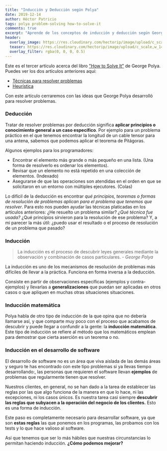 ```yaml
---
title: "Inducción y Deducción según Polya"
date: 2019-12-14
author: Héctor Patricio
tags: polya problem-solving how-to-solve-it
comments: true
excerpt: "Aprende de los conceptos de inducción y deducción según George Polya los explica en How to Solve It"
header:
  overlay_image: https://res.cloudinary.com/hectorip/image/upload/c_scale,w_1400/v1575746191/verne-ho-0LAJfSNa-xQ-unsplash_prh7gv.jpg
  teaser: https://res.cloudinary.com/hectorip/image/upload/c_scale,w_1400/v1575746191/verne-ho-0LAJfSNa-xQ-unsplash_prh7gv.jpg
  overlay_filter: rgba(0, 0, 0, 0.5)
---
```


Este es el tercer artículo acerca del libro ["How to Solve It"](https://amzn.to/2P8HJA8) de George Polya. Puedes ver los dos artículos anteriores aquí:

- [Técnicas para resolver problemas](/2019/09/27/tecnicas-para-resolver-problemas.html)
- [Heurística](/2019/10/03/el-arte-de-resolver-problemas-la-heuristica.html)

Con este artículo cerraremos con las ideas que George Polya desarrolló para resolver problemas.

### Deducción

Tratar de resolver problemas por deducción significa **aplicar principios o
conocimiento general a un caso específico**. Por ejemplo para un problema
práctico en el que tenemos encontrar la longitud de un cable tensor para una
antena, sabemos que podemos aplicar el teorema de Pitágoras.

Algunos ejemplos para los programadores:

- Encontrar el elemento más grande o más pequeño en una lista. (Una forma de resolverlo es ordenar los elementos).
- Revisar que un elemento no está repetido en una colección de elementos. (Indexado)
- Asegurarse de que las operaciones son atendidas en el orden en que se solicitaron en un entorno con múltiples ejecutores. (Colas)

Lo difícil de la deducción es encontrar *qué principios, teoremas o formas
de resolución de problemas aplican para el problema que tenemos que resolver*. Para esto nos pueden ayudar las técnicas platicadas en los artículos anteriores: ¿He resuelto un problema similar? *¿Qué técnica fue usada?* ¿Qué principios sirvieron para la resolución de ese problema? Y, a mi parecer la más útil: ¿puedo usar el resultado o el proceso de resolución de un problema que pasado?


### Inducción

> La inducción es el proceso de descubrir leyes generales mediante la observación y combinación de casos particulares. - *George Polya*

La inducción es uno de los mecanismos de resolución de problemas más difíciles de llevar a la práctica. Funciona en forma inversa a la deducción.

Consiste en partir de observaciones específicas (ejemplos y contra-ejemplos) y llevarlas a **generalizaciones** que puedan ser aplicadas en otros casos o que apliquen en muchas otras situaciones situaciones.

### Inducción matemática

Polya habla de otro tipo de inducción de la que opina que no debería llamarse así, y que comparte muy poco con el proceso que acabamos de descubrir y puede llegar a confundir a la gente: la **inducción matemática**. Este tipo de inducción se refiere al método que los matemáticos emplean para demostrar que cierta aserción es un teorema o no.

### Inducción en el desarrollo de software

El desarrollo de software no es un área que viva aislada de las demás áreas y seguro te has encontrado con este tipo problemas si ya llevas tiempo desarrollando:, las personas que requieren el software llevan **ejemplos** de  problemas que regularmente tienen que resolver.

Nuestros clientes, en general, no se han dado a la tarea de establecer las reglas por las que algo funciona de la manera en que lo hace, ni las excepciones, ni los casos únicos. Es nuestra tarea casi siempre **descubrir las reglas que subyacen a la operación del negocio de los clientes.** Esto es una forma de inducción.

Este paso es completamente necesario para desarrollar software, ya que son **estas reglas** las que ponemos en los programas, las probamos con los tests y lo que hace valioso al software.

Así que tenemos que ser lo más hábiles que nuestras circunstancias lo permitan haciendo inducción. **¿Cómo podemos mejorar?**

##
